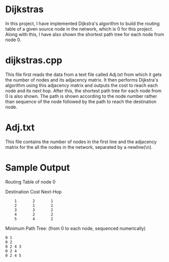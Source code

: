 # Dijkstras

In this project, I have implemented Dijkstra's algorithm to build the routing table of a given source node in the network, which is 0 for this project. Along with this, I have also shown the shortest path tree for each node from node 0.

# dijkstras.cpp
  
  This file first reads the data from a text file called Adj.txt from which it gets the number of nodes and its adjacency matrix. It then performs Dijkstra's algorithm using this adjacency matrix and outputs the cost to reach each node and its next hop. After this, the shortest path tree for each node from 0 is also shown. The path is shown according to the node number rather than sequence of the node followed by the path to reach the destination  node.
  
# Adj.txt
  
  This file contains the number of nodes in the first line and the adjacency matrix for the all the nodes in the network, separated by a newline(\n).

# Sample Output

Routing Table of node 0

Destination     Cost    Next-Hop

        1       2       1        
        2       1       2        
        3       3       2        
        4       2       2       
        5       4       2


Minimum Path Tree: (from 0 to each node, sequenced numerically)

    0 1
    0 2
    0 2 4 3
    0 2 4
    0 2 4 5
